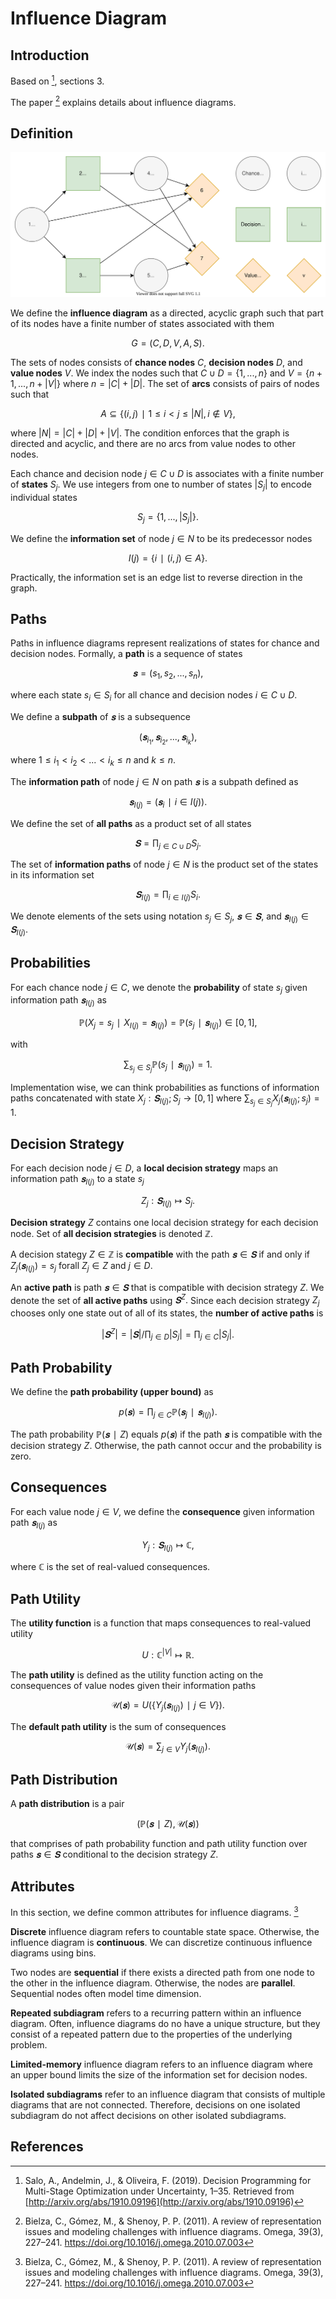 # Influence Diagram
## Introduction
Based on [^1], sections 3.

The paper [^2] explains details about influence diagrams.


## Definition
![](figures/influence-diagram.svg)

We define the **influence diagram** as a directed, acyclic graph such that part of its nodes have a finite number of states associated with them

$$G=(C,D,V,A,S).$$

The sets of nodes consists of **chance nodes** $C,$ **decision nodes** $D,$ and **value nodes** $V$. We index the nodes such that $C∪D=\{1,...,n\}$ and $V=\{n+1,...,n+|V|\}$ where $n=|C|+|D|.$ The set of **arcs** consists of pairs of nodes such that

$$A⊆\{(i,j)∣1≤i<j≤|N|,i∉V\},$$

where $|N|=|C|+|D|+|V|.$ The condition enforces that the graph is directed and acyclic, and there are no arcs from value nodes to other nodes.

Each chance and decision node $j∈C∪D$ is associates with a finite number of **states** $S_j.$ We use integers from one to number of states $|S_j|$ to encode individual states

$$S_j=\{1,...,|S_j|\}.$$

We define the **information set** of node $j∈N$ to be its predecessor nodes

$$I(j)=\{i∣(i,j)∈A\}.$$

Practically, the information set is an edge list to reverse direction in the graph.


## Paths
Paths in influence diagrams represent realizations of states for chance and decision nodes. Formally, a **path** is a sequence of states

$$𝐬=(s_1, s_2, ...,s_n),$$

where each state $s_i∈S_i$ for all chance and decision nodes $i∈C∪D.$

We define a **subpath** of $𝐬$ is a subsequence

$$(𝐬_{i_1}, 𝐬_{i_2}, ..., 𝐬_{i_{k}}),$$

where $1≤i_1<i_2<...<i_k≤n$ and $k≤n.$

The **information path** of node $j∈N$ on path $𝐬$ is a subpath defined as

$$𝐬_{I(j)}=(𝐬_i ∣ i∈I(j)).$$

We define the set of **all paths** as a product set of all states

$$𝐒=∏_{j∈C∪D} S_j.$$

The set of **information paths** of node $j∈N$ is the product set of the states in its information set

$$𝐒_{I(j)}=∏_{i∈I(j)} S_i.$$

We denote elements of the sets using notation $s_j∈S_j$, $𝐬∈𝐒$, and $𝐬_{I(j)}∈𝐒_{I(j)}.$


## Probabilities
For each chance node $j∈C$, we denote the **probability** of state $s_j$ given information path $𝐬_{I(j)}$ as

$$ℙ(X_j=s_j∣X_{I(j)}=𝐬_{I(j)})=ℙ(s_j∣𝐬_{I(j)})∈[0, 1],$$

with

$$∑_{s_j∈S_j} ℙ(s_j∣𝐬_{I(j)}) = 1.$$

Implementation wise, we can think probabilities as functions of information paths concatenated with state $X_j : 𝐒_{I(j)};S_j → [0, 1]$ where $∑_{s_j∈S_j} X_j(𝐬_{I(j)};s_j)=1.$


## Decision Strategy
For each decision node $j∈D,$ a **local decision strategy** maps an information path $𝐬_{I(j)}$ to a state $s_j$

$$Z_j:𝐒_{I(j)}↦S_j.$$

**Decision strategy** $Z$ contains one local decision strategy for each decision node. Set of **all decision strategies** is denoted $ℤ.$

A decision stategy $Z∈ℤ$ is **compatible** with the path $𝐬∈𝐒$ if and only if $Z_j(𝐬_{I(j)})=s_j$ forall $Z_j∈Z$ and $j∈D.$

An **active path** is path $𝐬∈𝐒$ that is compatible with decision strategy $Z.$ We denote the set of **all active paths** using $𝐒^Z.$ Since each decision strategy $Z_j$ chooses only one state out of all of its states, the **number of active paths** is

$$|𝐒^Z|=|𝐒|/\prod_{j∈D}|S_j|=\prod_{j∈C}|S_j|.$$


## Path Probability
We define the **path probability (upper bound)** as

$$p(𝐬) = ∏_{j∈C} ℙ(𝐬_j∣𝐬_{I(j)}).$$

The path probability $ℙ(𝐬∣Z)$ equals $p(𝐬)$ if the path $𝐬$ is compatible with the decision strategy $Z$. Otherwise, the path cannot occur and the probability is zero.


## Consequences
For each value node $j∈V$, we define the **consequence** given information path $𝐬_{I(j)}$ as

$$Y_j:𝐒_{I(j)}↦ℂ,$$

where $ℂ$ is the set of real-valued consequences.


## Path Utility
The **utility function** is a function that maps consequences to real-valued utility

$$U:ℂ^{|V|}↦ℝ.$$

The **path utility** is defined as the utility function acting on the consequences of value nodes given their information paths

$$\mathcal{U}(𝐬) = U(\{Y_j(𝐬_{I(j)}) ∣ j∈V\}).$$

The **default path utility** is the sum of consequences

$$\mathcal{U}(𝐬) = ∑_{j∈V} Y_j(𝐬_{I(j)}).$$


## Path Distribution
A **path distribution** is a pair

$$(ℙ(𝐬∣Z), \mathcal{U}(𝐬))$$

that comprises of path probability function and path utility function over paths $𝐬∈𝐒$ conditional to the decision strategy $Z.$


## Attributes
In this section, we define common attributes for influence diagrams. [^2]

**Discrete** influence diagram refers to countable state space. Otherwise, the influence diagram is **continuous**. We can discretize continuous influence diagrams using bins.

Two nodes are **sequential** if there exists a directed path from one node to the other in the influence diagram. Otherwise, the nodes are **parallel**. Sequential nodes often model time dimension.

**Repeated subdiagram** refers to a recurring pattern within an influence diagram. Often, influence diagrams do no have a unique structure, but they consist of a repeated pattern due to the properties of the underlying problem.

**Limited-memory** influence diagram refers to an influence diagram where an upper bound limits the size of the information set for decision nodes.

**Isolated subdiagrams** refer to an influence diagram that consists of multiple diagrams that are not connected. Therefore, decisions on one isolated subdiagram do not affect decisions on other isolated subdiagrams.


## References
[^1]: Salo, A., Andelmin, J., & Oliveira, F. (2019). Decision Programming for Multi-Stage Optimization under Uncertainty, 1–35. Retrieved from [http://arxiv.org/abs/1910.09196](http://arxiv.org/abs/1910.09196)

[^2]: Bielza, C., Gómez, M., & Shenoy, P. P. (2011). A review of representation issues and modeling challenges with influence diagrams. Omega, 39(3), 227–241. https://doi.org/10.1016/j.omega.2010.07.003
